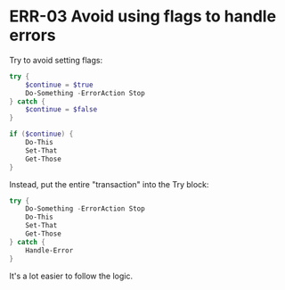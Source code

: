 # ERR-03 Avoid using flags to handle errors

Try to avoid setting flags:

```PowerShell
try {
    $continue = $true
    Do-Something -ErrorAction Stop
} catch {
    $continue = $false
}

if ($continue) {
    Do-This
    Set-That
    Get-Those
}
```

Instead, put the entire "transaction" into the Try block:

```PowerShell
try {
    Do-Something -ErrorAction Stop
    Do-This
    Set-That
    Get-Those
} catch {
    Handle-Error
}
```

It's a lot easier to follow the logic.
